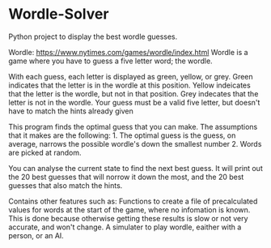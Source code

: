 # Wordle-Solver
Python project to display the best wordle guesses.

Wordle: https://www.nytimes.com/games/wordle/index.html
Wordle is a game where you have to guess a five letter word; the wordle.

With each guess, each letter is displayed as green, yellow, or grey.
Green indicates that the letter is in the wordle at this position.
Yellow indeicates that the letter is the wordle, but not in that position.
Grey indecates that the letter is not in the wordle.
Your guess must be a valid five letter, but doesn't have to match the hints already given

This program finds the optimal guess that you can make.
The assumptions that it makes are the following:
	1. The optimal guess is the guess, on average, narrows the
	   possible wordle's down the smallest number
	2. Words are picked at random. 


You can analyse the current state to find the next best guess.
It will print out the 20 best guesses that will norrow it down the most,
and the 20 best guesses that also match the hints.

Contains other features such as:
	Functions to create a file of precalculated values for words at the start of the game, where no
	infomation is known. This is done because otherwise getting these results is slow or not very accurate,
	and won't change.
	A simulater to play wordle, eaither with a person, or an AI.
